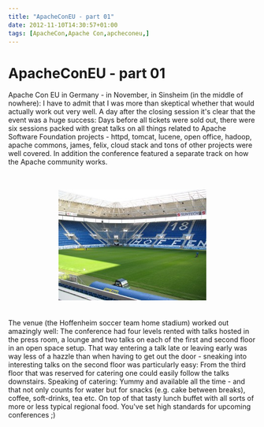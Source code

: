 ```yaml
---
title: "ApacheConEU - part 01"
date: 2012-11-10T14:30:57+01:00
tags: [ApacheCon,Apache Con,apcheconeu,]
---
```


# ApacheConEU - part 01


Apache Con EU in Germany - in November, in Sinsheim (in the middle of nowhere): I have to admit that I was more than 
skeptical whether that would actually work out very well. A day after the closing session it's clear that the event was 
a huge success: Days before all tickets were sold out, there were six sessions packed with great talks on all things 
related to Apache Software Foundation projects - httpd, tomcat, lucene, open office, hadoop, apache commons, james, 
felix, cloud stack and tons of other projects were well covered. In addition the conference featured a separate track 
on how the Apache community works.<br><br><center><br><img 
src="/apache_2013_2.jpg"/><br></center><br><br>The venue (the Hoffenheim soccer 
team home stadium) worked out amazingly well: The conference had four levels rented with talks hosted in the press 
room, a lounge and two talks on each of the first and second floor in an open space setup. That way entering a talk 
late or leaving early was way less of a hazzle than when having to get out the door - sneaking into interesting talks 
on the second floor was particularly easy: From the third floor that was reserved for catering one could easily follow 
the talks downstairs. Speaking of catering: Yummy and available all the time - and that not only counts for water but 
for snacks (e.g. cake between breaks), coffee, soft-drinks, tea etc. On top of that tasty lunch buffet with all sorts 
of more or less typical regional food. You've set high standards for upcoming conferences ;)
